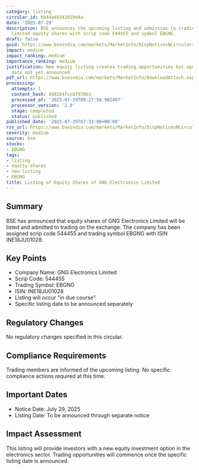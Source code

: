 ```yaml
---
category: listing
circular_id: 6b44a40342029d4a
date: '2025-07-29'
description: BSE announces the upcoming listing and admission to trading of GNG Electronics
  Limited equity shares with scrip code 544455 and symbol EBGNG.
draft: false
guid: https://www.bseindia.com/markets/MarketInfo/DispNoticesNCirculars.aspx?Noticeid={4B6D5D0D-96AF-41BD-BF5E-24849A01C2BF}&noticeno=20250729-7&dt=07/29/2025&icount=7&totcount=10&flag=0
impact: medium
impact_ranking: medium
importance_ranking: medium
justification: New equity listing creates trading opportunities but specific listing
  date not yet announced
pdf_url: https://www.bseindia.com/markets/MarketInfo/DownloadAttach.aspx?id=20250729-7&attachedId=
processing:
  attempts: 1
  content_hash: 498284fcc0797063
  processed_at: '2025-07-29T09:27:58.902407'
  processor_version: '2.0'
  stage: completed
  status: published
published_date: '2025-07-29T07:33:00+00:00'
rss_url: https://www.bseindia.com/markets/MarketInfo/DispNoticesNCirculars.aspx?Noticeid={4B6D5D0D-96AF-41BD-BF5E-24849A01C2BF}&noticeno=20250729-7&dt=07/29/2025&icount=7&totcount=10&flag=0
severity: medium
source: bse
stocks:
- EBGNG
tags:
- listing
- equity-shares
- new-listing
- EBGNG
title: Listing of Equity Shares of GNG Electronics Limited
---
```


## Summary

BSE has announced that equity shares of GNG Electronics Limited will be listed and admitted to trading on the exchange. The company has been assigned scrip code 544455 and trading symbol EBGNG with ISIN INE18JU01028.

## Key Points

- Company Name: GNG Electronics Limited
- Scrip Code: 544455
- Trading Symbol: EBGNG
- ISIN: INE18JU01028
- Listing will occur "in due course"
- Specific listing date to be announced separately

## Regulatory Changes

No regulatory changes specified in this circular.

## Compliance Requirements

Trading members are informed of the upcoming listing. No specific compliance actions required at this time.

## Important Dates

- Notice Date: July 29, 2025
- Listing Date: To be announced through separate notice

## Impact Assessment

This listing will provide investors with a new equity investment option in the electronics sector. Trading opportunities will commence once the specific listing date is announced.